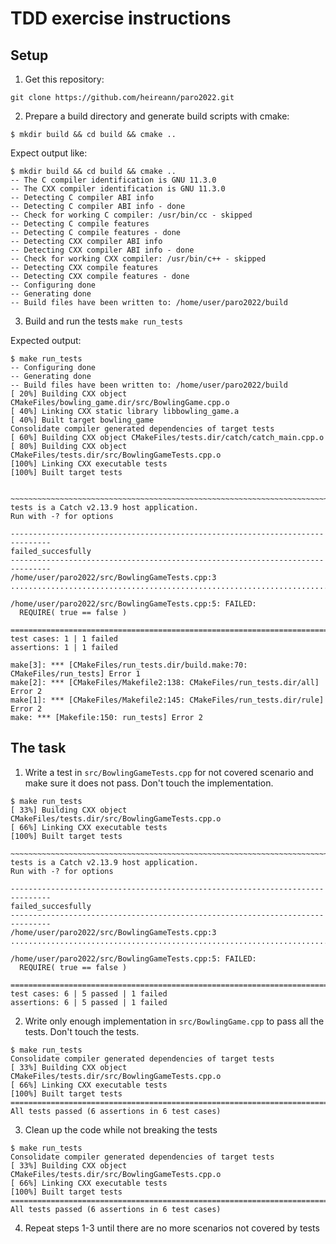 # TDD exercise instructions
## Setup
1. Get this repository:
```
git clone https://github.com/heireann/paro2022.git
```
2. Prepare a build directory and generate build scripts with cmake:
```
$ mkdir build && cd build && cmake ..
```

Expect output like:
~~~
$ mkdir build && cd build && cmake ..
-- The C compiler identification is GNU 11.3.0
-- The CXX compiler identification is GNU 11.3.0
-- Detecting C compiler ABI info
-- Detecting C compiler ABI info - done
-- Check for working C compiler: /usr/bin/cc - skipped
-- Detecting C compile features
-- Detecting C compile features - done
-- Detecting CXX compiler ABI info
-- Detecting CXX compiler ABI info - done
-- Check for working CXX compiler: /usr/bin/c++ - skipped
-- Detecting CXX compile features
-- Detecting CXX compile features - done
-- Configuring done
-- Generating done
-- Build files have been written to: /home/user/paro2022/build
~~~
3. Build and run the tests
`make run_tests`    

Expected output:

```
$ make run_tests
-- Configuring done
-- Generating done
-- Build files have been written to: /home/user/paro2022/build
[ 20%] Building CXX object CMakeFiles/bowling_game.dir/src/BowlingGame.cpp.o
[ 40%] Linking CXX static library libbowling_game.a
[ 40%] Built target bowling_game
Consolidate compiler generated dependencies of target tests
[ 60%] Building CXX object CMakeFiles/tests.dir/catch/catch_main.cpp.o
[ 80%] Building CXX object CMakeFiles/tests.dir/src/BowlingGameTests.cpp.o
[100%] Linking CXX executable tests
[100%] Built target tests


~~~~~~~~~~~~~~~~~~~~~~~~~~~~~~~~~~~~~~~~~~~~~~~~~~~~~~~~~~~~~~~~~~~~~~~~~~~~~~~
tests is a Catch v2.13.9 host application.
Run with -? for options

-------------------------------------------------------------------------------
failed_succesfully
-------------------------------------------------------------------------------
/home/user/paro2022/src/BowlingGameTests.cpp:3
...............................................................................

/home/user/paro2022/src/BowlingGameTests.cpp:5: FAILED:
  REQUIRE( true == false )

===============================================================================
test cases: 1 | 1 failed
assertions: 1 | 1 failed

make[3]: *** [CMakeFiles/run_tests.dir/build.make:70: CMakeFiles/run_tests] Error 1
make[2]: *** [CMakeFiles/Makefile2:138: CMakeFiles/run_tests.dir/all] Error 2
make[1]: *** [CMakeFiles/Makefile2:145: CMakeFiles/run_tests.dir/rule] Error 2
make: *** [Makefile:150: run_tests] Error 2
```

## The task
1. Write a test in `src/BowlingGameTests.cpp` for not covered scenario and make sure it does not pass. Don't touch the implementation.
```
$ make run_tests
[ 33%] Building CXX object CMakeFiles/tests.dir/src/BowlingGameTests.cpp.o
[ 66%] Linking CXX executable tests
[100%] Built target tests

~~~~~~~~~~~~~~~~~~~~~~~~~~~~~~~~~~~~~~~~~~~~~~~~~~~~~~~~~~~~~~~~~~~~~~~~~~~~~~~
tests is a Catch v2.13.9 host application.
Run with -? for options

-------------------------------------------------------------------------------
failed_succesfully
-------------------------------------------------------------------------------
/home/user/paro2022/src/BowlingGameTests.cpp:3
...............................................................................

/home/user/paro2022/src/BowlingGameTests.cpp:5: FAILED:
  REQUIRE( true == false )

===============================================================================
test cases: 6 | 5 passed | 1 failed
assertions: 6 | 5 passed | 1 failed

```

2. Write only enough implementation in `src/BowlingGame.cpp` to pass all the tests. Don't touch the tests.
```
$ make run_tests
Consolidate compiler generated dependencies of target tests
[ 33%] Building CXX object CMakeFiles/tests.dir/src/BowlingGameTests.cpp.o
[ 66%] Linking CXX executable tests
[100%] Built target tests
===============================================================================
All tests passed (6 assertions in 6 test cases)
```

3. Clean up the code while not breaking the tests
```
$ make run_tests
Consolidate compiler generated dependencies of target tests
[ 33%] Building CXX object CMakeFiles/tests.dir/src/BowlingGameTests.cpp.o
[ 66%] Linking CXX executable tests
[100%] Built target tests
===============================================================================
All tests passed (6 assertions in 6 test cases)
```

4. Repeat steps 1-3 until there are no more scenarios not covered by tests

